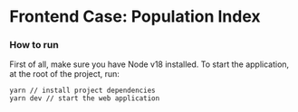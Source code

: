 # Frontend Case: Population Index

### How to run

First of all, make sure you have Node v18 installed. To start the application, at the root of the project, run:
```
yarn // install project dependencies
yarn dev // start the web application
```
